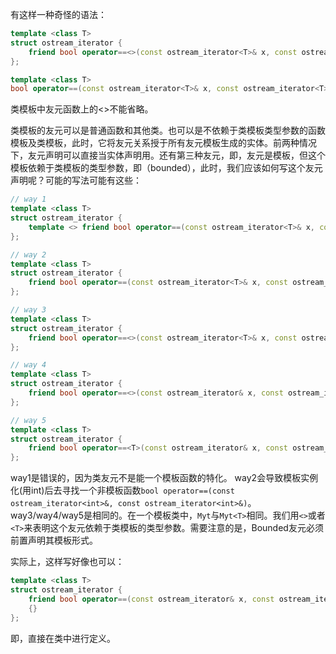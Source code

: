 ﻿有这样一种奇怪的语法：

```C++
template <class T>
struct ostream_iterator {
    friend bool operator==<>(const ostream_iterator<T>& x, const ostream_iterator<T>& y);
};

template <class T>
bool operator==(const ostream_iterator<T>& x, const ostream_iterator<T>& y) { /* ... */}
```

类模板中友元函数上的<>不能省略。

类模板的友元可以是普通函数和其他类。也可以是不依赖于类模板类型参数的函数模板及类模板，此时，它将友元关系授于所有友元模板生成的实体。前两种情况下，友元声明可以直接当实体声明用。还有第三种友元，即，友元是模板，但这个模板依赖于类模板的类型参数，即（bounded），此时，我们应该如何写这个友元声明呢？可能的写法可能有这些：

```C++
// way 1
template <class T>
struct ostream_iterator {
    template <> friend bool operator==(const ostream_iterator<T>& x, const ostream_iterator<T>& y);
};

// way 2
template <class T>
struct ostream_iterator {
    friend bool operator==(const ostream_iterator<T>& x, const ostream_iterator<T>& y);
};

// way 3
template <class T>
struct ostream_iterator {
    friend bool operator==<>(const ostream_iterator<T>& x, const ostream_iterator<T>& y);
};

// way 4
template <class T>
struct ostream_iterator {
    friend bool operator==<>(const ostream_iterator& x, const ostream_iterator& y);
};

// way 5
template <class T>
struct ostream_iterator {
    friend bool operator==<T>(const ostream_iterator& x, const ostream_iterator& y);
};
```

way1是错误的，因为类友元不是能一个模板函数的特化。
way2会导致模板实例化(用int)后去寻找一个非模板函数`bool operator==(const ostream_iterator<int>&, const ostream_iterator<int>&)`。
way3/way4/way5是相同的。在一个模板类中，`Myt`与`Myt<T>`相同。我们用`<>`或者`<T>`来表明这个友元依赖于类模板的类型参数。需要注意的是，Bounded友元必须前置声明其模板形式。

实际上，这样写好像也可以：
```C++
template <class T>
struct ostream_iterator {
    friend bool operator==(const ostream_iterator& x, const ostream_iterator& y)
    {}
};
```
即，直接在类中进行定义。